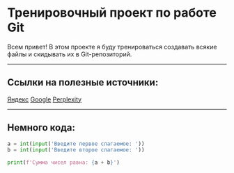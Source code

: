# Тренировочный проект по работе Git

Всем привет! В этом проекте я буду тренироваться создавать всякие файлы и скидывать их в Git-репозиторий.

---

## Ссылки на полезные источники:
[Яндекс](https://www.yandex.ru 'Ссылка на сайт Яндекса')
[Google](google.ru "Ссылка на сайт Google")
[Perplexity](perplexity.ai "Ссылка на сайт нейросети Perplexity")

---

## Немного кода:

```python
a = int(input('Введите первое слагаемое: '))
b = int(input('Введите второе слагаемое: '))

print(f'Сумма чисел равна: {a + b}')